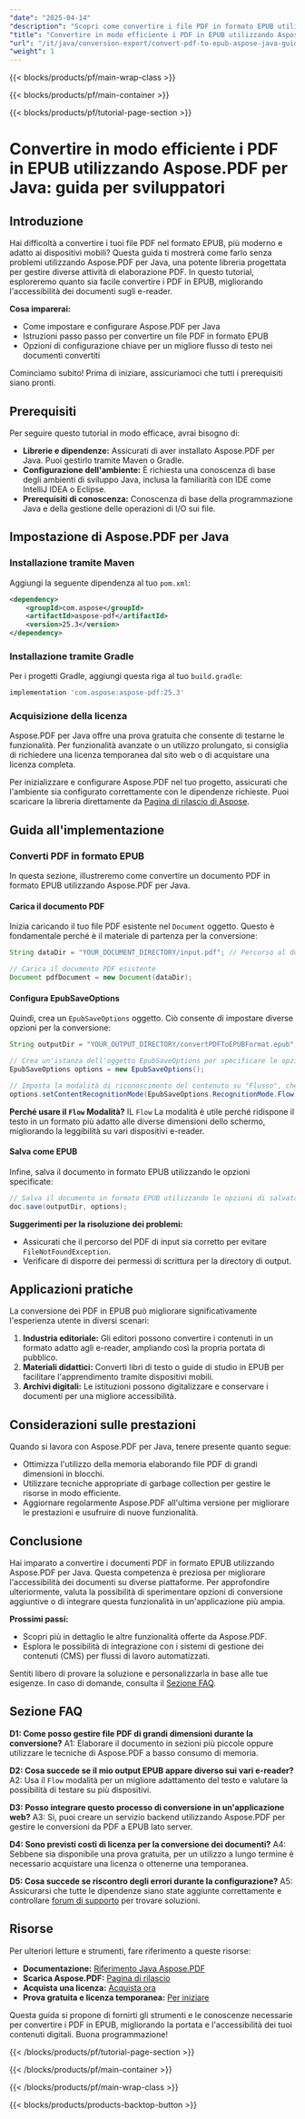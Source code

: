 ```yaml
---
"date": "2025-04-14"
"description": "Scopri come convertire i file PDF in formato EPUB utilizzando Aspose.PDF per Java. Questa guida fornisce istruzioni dettagliate, opzioni di configurazione chiave e suggerimenti per ottimizzare il flusso di testo nei documenti convertiti."
"title": "Convertire in modo efficiente i PDF in EPUB utilizzando Aspose.PDF per Java - Guida per sviluppatori"
"url": "/it/java/conversion-export/convert-pdf-to-epub-aspose-java-guide/"
"weight": 1
---
```


{{< blocks/products/pf/main-wrap-class >}}

{{< blocks/products/pf/main-container >}}

{{< blocks/products/pf/tutorial-page-section >}}
# Convertire in modo efficiente i PDF in EPUB utilizzando Aspose.PDF per Java: guida per sviluppatori

## Introduzione

Hai difficoltà a convertire i tuoi file PDF nel formato EPUB, più moderno e adatto ai dispositivi mobili? Questa guida ti mostrerà come farlo senza problemi utilizzando Aspose.PDF per Java, una potente libreria progettata per gestire diverse attività di elaborazione PDF. In questo tutorial, esploreremo quanto sia facile convertire i PDF in EPUB, migliorando l'accessibilità dei documenti sugli e-reader.

**Cosa imparerai:**
- Come impostare e configurare Aspose.PDF per Java
- Istruzioni passo passo per convertire un file PDF in formato EPUB
- Opzioni di configurazione chiave per un migliore flusso di testo nei documenti convertiti

Cominciamo subito! Prima di iniziare, assicuriamoci che tutti i prerequisiti siano pronti.

## Prerequisiti
Per seguire questo tutorial in modo efficace, avrai bisogno di:

- **Librerie e dipendenze:** Assicurati di aver installato Aspose.PDF per Java. Puoi gestirlo tramite Maven o Gradle.
- **Configurazione dell'ambiente:** È richiesta una conoscenza di base degli ambienti di sviluppo Java, inclusa la familiarità con IDE come IntelliJ IDEA o Eclipse.
- **Prerequisiti di conoscenza:** Conoscenza di base della programmazione Java e della gestione delle operazioni di I/O sui file.

## Impostazione di Aspose.PDF per Java

### Installazione tramite Maven
Aggiungi la seguente dipendenza al tuo `pom.xml`:

```xml
<dependency>
    <groupId>com.aspose</groupId>
    <artifactId>aspose-pdf</artifactId>
    <version>25.3</version>
</dependency>
```

### Installazione tramite Gradle
Per i progetti Gradle, aggiungi questa riga al tuo `build.gradle`:

```gradle
implementation 'com.aspose:aspose-pdf:25.3'
```

### Acquisizione della licenza
Aspose.PDF per Java offre una prova gratuita che consente di testarne le funzionalità. Per funzionalità avanzate o un utilizzo prolungato, si consiglia di richiedere una licenza temporanea dal sito web o di acquistare una licenza completa.

Per inizializzare e configurare Aspose.PDF nel tuo progetto, assicurati che l'ambiente sia configurato correttamente con le dipendenze richieste. Puoi scaricare la libreria direttamente da [Pagina di rilascio di Aspose](https://releases.aspose.com/pdf/java/).

## Guida all'implementazione

### Converti PDF in formato EPUB
In questa sezione, illustreremo come convertire un documento PDF in formato EPUB utilizzando Aspose.PDF per Java.

#### Carica il documento PDF
Inizia caricando il tuo file PDF esistente nel `Document` oggetto. Questo è fondamentale perché è il materiale di partenza per la conversione:

```java
String dataDir = "YOUR_DOCUMENT_DIRECTORY/input.pdf"; // Percorso al documento PDF di origine

// Carica il documento PDF esistente
Document pdfDocument = new Document(dataDir);
```

#### Configura EpubSaveOptions
Quindi, crea un `EpubSaveOptions` oggetto. Ciò consente di impostare diverse opzioni per la conversione:

```java
String outputDir = "YOUR_OUTPUT_DIRECTORY/convertPDFToEPUBFormat.epub"; // Percorso per salvare il file EPUB convertito

// Crea un'istanza dell'oggetto EpubSaveOptions per specificare le opzioni di conversione
EpubSaveOptions options = new EpubSaveOptions();

// Imposta la modalità di riconoscimento del contenuto su "Flusso", che regola il flusso del testo per una migliore leggibilità sugli e-reader
options.setContentRecognitionMode(EpubSaveOptions.RecognitionMode.Flow);
```

**Perché usare il `Flow` Modalità?**
IL `Flow` La modalità è utile perché ridispone il testo in un formato più adatto alle diverse dimensioni dello schermo, migliorando la leggibilità su vari dispositivi e-reader.

#### Salva come EPUB
Infine, salva il documento in formato EPUB utilizzando le opzioni specificate:

```java
// Salva il documento in formato EPUB utilizzando le opzioni di salvataggio specificate
doc.save(outputDir, options);
```

**Suggerimenti per la risoluzione dei problemi:**
- Assicurati che il percorso del PDF di input sia corretto per evitare `FileNotFoundException`.
- Verificare di disporre dei permessi di scrittura per la directory di output.

## Applicazioni pratiche
La conversione dei PDF in EPUB può migliorare significativamente l'esperienza utente in diversi scenari:

1. **Industria editoriale:** Gli editori possono convertire i contenuti in un formato adatto agli e-reader, ampliando così la propria portata di pubblico.
2. **Materiali didattici:** Converti libri di testo o guide di studio in EPUB per facilitare l'apprendimento tramite dispositivi mobili.
3. **Archivi digitali:** Le istituzioni possono digitalizzare e conservare i documenti per una migliore accessibilità.

## Considerazioni sulle prestazioni
Quando si lavora con Aspose.PDF per Java, tenere presente quanto segue:
- Ottimizza l'utilizzo della memoria elaborando file PDF di grandi dimensioni in blocchi.
- Utilizzare tecniche appropriate di garbage collection per gestire le risorse in modo efficiente.
- Aggiornare regolarmente Aspose.PDF all'ultima versione per migliorare le prestazioni e usufruire di nuove funzionalità.

## Conclusione
Hai imparato a convertire i documenti PDF in formato EPUB utilizzando Aspose.PDF per Java. Questa competenza è preziosa per migliorare l'accessibilità dei documenti su diverse piattaforme. Per approfondire ulteriormente, valuta la possibilità di sperimentare opzioni di conversione aggiuntive o di integrare questa funzionalità in un'applicazione più ampia.

**Prossimi passi:**
- Scopri più in dettaglio le altre funzionalità offerte da Aspose.PDF.
- Esplora le possibilità di integrazione con i sistemi di gestione dei contenuti (CMS) per flussi di lavoro automatizzati.

Sentiti libero di provare la soluzione e personalizzarla in base alle tue esigenze. In caso di domande, consulta il [Sezione FAQ](#faq-section).

## Sezione FAQ
**D1: Come posso gestire file PDF di grandi dimensioni durante la conversione?**
A1: Elaborare il documento in sezioni più piccole oppure utilizzare le tecniche di Aspose.PDF a basso consumo di memoria.

**D2: Cosa succede se il mio output EPUB appare diverso sui vari e-reader?**
A2: Usa il `Flow` modalità per un migliore adattamento del testo e valutare la possibilità di testare su più dispositivi.

**D3: Posso integrare questo processo di conversione in un'applicazione web?**
A3: Sì, puoi creare un servizio backend utilizzando Aspose.PDF per gestire le conversioni da PDF a EPUB lato server.

**D4: Sono previsti costi di licenza per la conversione dei documenti?**
A4: Sebbene sia disponibile una prova gratuita, per un utilizzo a lungo termine è necessario acquistare una licenza o ottenerne una temporanea.

**D5: Cosa succede se riscontro degli errori durante la configurazione?**
A5: Assicurarsi che tutte le dipendenze siano state aggiunte correttamente e controllare [forum di supporto](https://forum.aspose.com/c/pdf/10) per trovare soluzioni.

## Risorse
Per ulteriori letture e strumenti, fare riferimento a queste risorse:
- **Documentazione:** [Riferimento Java Aspose.PDF](https://reference.aspose.com/pdf/java/)
- **Scarica Aspose.PDF:** [Pagina di rilascio](https://releases.aspose.com/pdf/java/)
- **Acquista una licenza:** [Acquista ora](https://purchase.aspose.com/buy)
- **Prova gratuita e licenza temporanea:** [Per iniziare](https://releases.aspose.com/pdf/java/)

Questa guida si propone di fornirti gli strumenti e le conoscenze necessarie per convertire i PDF in EPUB, migliorando la portata e l'accessibilità dei tuoi contenuti digitali. Buona programmazione!

{{< /blocks/products/pf/tutorial-page-section >}}

{{< /blocks/products/pf/main-container >}}

{{< /blocks/products/pf/main-wrap-class >}}

{{< blocks/products/products-backtop-button >}}